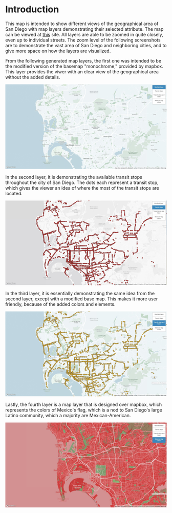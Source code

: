 # Introduction

This map is intended to show different views of the geographical area of San Diego with map layers demonstrating their selected attribute. The map can be viewed at [this](https://elilsan.github.io/Lab4-Metatiles/) site. All layers are able to be zoomed in quite closely, even up to individual streets. The zoom level of the following screenshots are to demonstrate the vast area of San Diego and neighboring cities, and to give more space on how the layers are visualized.

From the following generated map layers, the first one was intended to be the modified version of the basemap "monochrome," provided by mapbox. This layer provides the viwer with an clear view of the geographical area without the added details.

![](Assets/Base/Base.jpg)

In the second layer, it is demonstrating the available transit stops throughout the city of San Diego. The dots each represent a transit stop, which gives the viewer an idea of where the most of the transit stops are located.

![](Assets/transit2/data.jpg)

In the third layer, it is essentially demonstrating the same idea from the second layer, except with a modified base map. This makes it more user friendly, because of the added colors and elements.

![](Assets/Transit+base/base+data.jpg)

Lastly, the fourth layer is a map layer that is designed over mapbox, which represents the colors of Mexico's flag, which is a nod to San Diego's large Latino community, which a majority are Mexican-American.

![](Assets/Mexican-flag-colors/map_theme.jpg)
